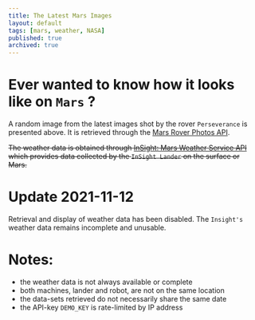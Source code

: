 ```yaml
---
title: The Latest Mars Images
layout: default
tags: [mars, weather, NASA]
published: true
archived: true
---
```


# Ever wanted to know how it looks like on `Mars` ?

<div id="perseverance-image"></div>

A random image from the latest images shot by the rover `Perseverance` is presented above. It is retrieved through the [Mars Rover Photos API][1].

<s>The weather data is obtained through [InSight: Mars Weather Service API][1] which provides data collected by the `InSight Lander` on the surface or Mars.</s>

<div id="weather-table-wrap"></div>

[1]: <https://api.nasa.gov/> "NASA Open APIs"

# Update 2021-11-12
Retrieval and display of weather data has been disabled. The `Insight's` weather data remains incomplete and unusable.

# Notes:
* the weather data is not always available or complete
* both machines, lander and robot, are not on the same location
* the data-sets retrieved do not necessarily share the same date
* the API-key `DEMO_KEY` is rate-limited by IP address

<script type="text/javascript" src="/assets/js/mars.js" />
